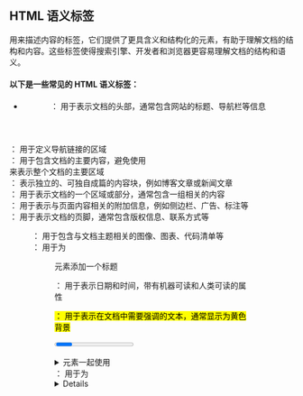 ## HTML 语义标签

用来描述内容的标签，它们提供了更具含义和结构化的元素，有助于理解文档的结构和内容。这些标签使得搜索引擎、开发者和浏览器更容易理解文档的结构和语义。

#### 以下是一些常见的 HTML 语义标签：

- <header>： 用于表示文档的头部，通常包含网站的标题、导航栏等信息

<nav>： 用于定义导航链接的区域

<main>： 用于包含文档的主要内容，避免使用<div>来表示整个文档的主要区域

<article>： 表示独立的、可独自成篇的内容块，例如博客文章或新闻文章

<section>： 用于表示文档的一个区域或部分，通常包含一组相关的内容

<aside>： 用于表示与页面内容相关的附加信息，例如侧边栏、广告、标注等

<footer>： 用于表示文档的页脚，通常包含版权信息、联系方式等

<figure>： 用于包含与文档主题相关的图像、图表、代码清单等

<figcaption>： 用于为<figure>元素添加一个标题

<time>： 用于表示日期和时间，带有机器可读和人类可读的属性

<mark>： 用于表示在文档中需要强调的文本，通常显示为黄色背景

<progress>： 用于表示任务的完成进度

<details>： 用于创建一个可以展开或折叠的部分，通常与<summary>元素一起使用

<summary>： 用于为<details>元素提供一个可点击的摘要或标题

##### 这些语义标签有助于提高文档的可读性、可访问性和搜索引擎优化。使用适当的语义标签可以让代码更清晰，也更好地表达文档的结构和含义。
